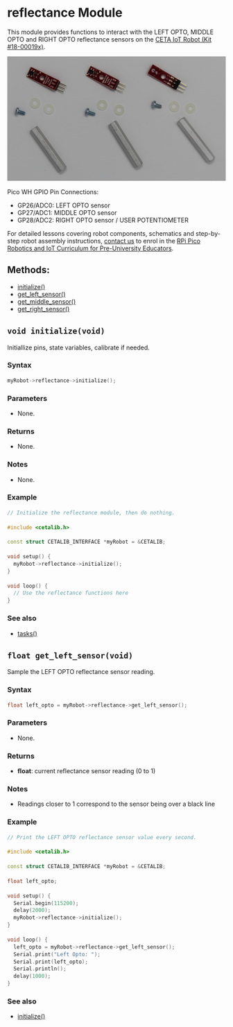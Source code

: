 # reflectance Module

This module provides functions to interact with the LEFT OPTO, MIDDLE OPTO and
RIGHT OPTO reflectance sensors on the [CETA IoT Robot (Kit #18-00019x)](https://www.cool-mcu.com/pages/robot-kit).

<img src="../assets/reflectance-sensors.jpg?raw=true">

Pico WH GPIO Pin Connections:
* GP26/ADC0: LEFT OPTO sensor
* GP27/ADC1: MIDDLE OPTO sensor
* GP28/ADC2: RIGHT OPTO sensor / USER POTENTIOMETER

For detailed lessons covering robot components, schematics and step-by-step robot assembly instructions, [contact us](mailto:info@cool-mcu.com) to enrol in the [RPi Pico Robotics and IoT Curriculum for Pre-University Educators](https://www.cool-mcu.com/bundles/rpi-pico-robotics-and-iot-curriculum-for-pre-university-educators).

## Methods:
* [initialize()](<#void-initializevoid>)
* [get_left_sensor()](<#float-get_left_sensorvoid>)
* [get_middle_sensor()](<#float-get_middle_sensorvoid>)
* [get_right_sensor()](<#float-get_right_sensorvoid>)

## `void initialize(void)`

Initiallize pins, state variables, calibrate if needed.

### Syntax

```c++
myRobot->reflectance->initialize();
```
### Parameters

* None.

### Returns

* None.

### Notes

* None.

### Example

```c++
// Initialize the reflectance module, then do nothing.

#include <cetalib.h>

const struct CETALIB_INTERFACE *myRobot = &CETALIB;

void setup() {
  myRobot->reflectance->initialize();
}

void loop() {
  // Use the reflectance functions here
}
```

### See also

* [tasks()](<#void-tasksvoid>)

## `float get_left_sensor(void)`

Sample the LEFT OPTO reflectance sensor reading.

### Syntax

```c++
float left_opto = myRobot->reflectance->get_left_sensor();
```
### Parameters

* None.

### Returns

* **float**: current reflectance sensor reading (0 to 1)

### Notes

* Readings closer to 1 correspond to the sensor being over a black line

### Example

```c++
// Print the LEFT OPTO reflectance sensor value every second.

#include <cetalib.h>

const struct CETALIB_INTERFACE *myRobot = &CETALIB;

float left_opto;

void setup() {
  Serial.begin(115200);
  delay(2000);
  myRobot->reflectance->initialize();
}

void loop() {
  left_opto = myRobot->reflectance->get_left_sensor();
  Serial.print("Left Opto: ");
  Serial.print(left_opto);
  Serial.println();
  delay(1000);
}
```

### See also

* [initialize()](<#bool-initializevoid>)